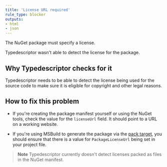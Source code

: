 ```yaml
---
title: 'License URL required'
rule_type: blocker
outputs:
- html
- json
---
```


The NuGet package must specify a license.

Typedescriptor wasn't able to detect the license for the package.

## Why Typedescriptor checks for it

Typedescriptor needs to be able to detect the license being used for the source code to make sure it is eligible for copyright and other legal reasons.

## How to fix this problem

* If you're creating the package manifest yourself or using the NuGet tools, check the value for the `licenseUrl` field.  It should point to a URL on a working website.

* If you're using MSBuild to generate the package via the [pack target][1], you should ensure that there is a value for `PackageLicenseUrl` being set in your project file.

> **Note**  Typedescriptor currently doesn't detect licenses packed as files in the NuGet manifest.

[1]: https://docs.microsoft.com/en-us/nuget/reference/msbuild-targets#pack-target
